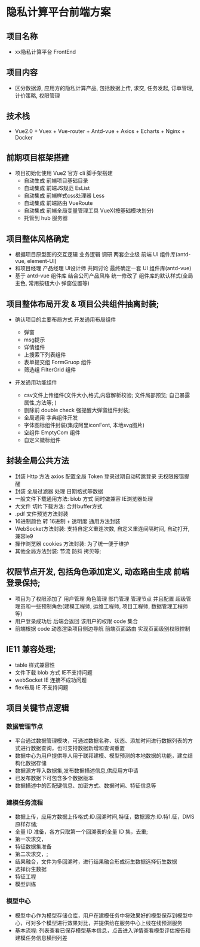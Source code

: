 # 隐私计算平台前端方案

## 项目名称
- xx隐私计算平台 FrontEnd

## 项目内容
- 区分数据源, 应用方的隐私计算产品, 包括数据上传, 求交, 任务发起, 订单管理, 计价策略, 权限管理

## 技术栈
- Vue2.0 + Vuex + Vue-router + Antd-vue + Axios + Echarts + Nginx + Docker

## 前期项目框架搭建
- 项目初始化使用 Vue2 官方 cli 脚手架搭建 
    - 自动生成 前端项目基础目录 
    - 自动集成 前端JS规范 EsList 
    - 自动集成 前端样式css处理器 Less
    - 自动集成 前端路由 VueRoute
    - 自动集成 前端全局变量管理工具 VueX(按基础模块划分)
    - 托管到 hub 服务器

## 项目整体风格确定
- 根据项目原型图的交互逻辑 业务逻辑 调研 两套企业级 前端 UI 组件库(antd-vue, element-UI)
- 和项目经理 产品经理 UI设计师 共同讨论 最终确定一套 UI 组件库(antd-vue)
- 基于 antd-vue 组件库 结合公司产品风格 统一修改了 组件库的默认样式(全局主色, 常用按钮大小 弹窗位置等)

## 项目整体布局开发 & 项目公共组件抽离封装;
- 确认项目的主要布局方式 开发通用布局组件
    - 弹窗
    - msg提示
    - 详情组件
    - 上搜索下列表组件
    - 表单提交组 FormGruop 组件
    - 筛选组  FilterGrid 组件

- 开发通用功能组件
    - csv文件上传组件(文件大小,格式,内容解析校验; 文件局部预览; 自己暴露属性,方法等; )
    - 删除前 double check 强提醒大弹窗组件封装;
    - 全局通用 字典组件开发
    - 字体图标组件封装(集成阿里iconFont, 本地svg图片)
    - 空组件 EmptyCom 组件
    - 自定义徽标组件


## 封装全局公共方法
- 封装 Http 方法 axios 配置全局 Token 登录过期自动转跳登录 无权限报错提醒
- 封装 全局过滤器 处理 日期格式等数据
- 一般文件下载通用方法: blob 方式 同时做兼容 IE浏览器处理
- 大文件 切片下载方法: 合并buffer方式
- .pdf 文件预览方法封装
- 16进制颜色 转 16进制 + 透明度 通用方法封装
- WebSocket方法封装: 支持自定义重连次数, 自定义重连间隔时间, 自动打开, 兼容ie9
- 操作浏览器 cookies 方法封装: 为了统一便于维护
- 其他全局方法封装: 节流 防抖 拷贝等;


## 权限节点开发, 包括角色添加定义, 动态路由生成 前端登录保持;
- 项目为了权限添加了 用户管理 角色管理  部门管理 管理节点  并且配置 超级管理员和一些预制角色(建模工程师, 运维工程师, 项目工程师, 数据管理工程师等)
- 用户登录成功后 后端会返回 该用户的权限 code 集合
- 前端根据 code 动态渲染项目侧边导航 前端页面路由 实现页面级别权限控制

## IE11 兼容处理;
- table 样式兼容性
- 文件下载 blob 方式 IE不支持问题
- webSocket IE 连接不成功问题
- flex布局 IE 不支持问题

## 项目关键节点逻辑
### 数据管理节点
- 平台通过数据管理模块，可通过数据名称、状态、添加时间进行数据列表的方式进行数据查询，也可支持数据新增和查询重置
- 数据中心为用户提供导人用于联邦建模、模型预测的本地数据的功能，建立结构化数据存储
- 数据源方导入数据集,发布数据描述信息,供应用方申请
- 已发布数据下可包含多个数据版本
- 数据描述中的匹配键信息、加密方式、数据时间、特征信息等

### 建模任务流程
- 数据上传，应用方数据上传格式:ID.回溯时间,特征，数据源方:ID.特1.征，DMS 原样存储;
- 全量 ID 准备，各方只取第一个回溯表的全量 ID 集，去重;
- 第一次求交，
- 特征数据集准备
- 第二次求交，;
- 结果融合，文件为多回溯时，进行结果融合形成衍生数据选择衍生数据
- 选择衍生数据 
- 特征工程
- 模型训练

### 模型中心
- 模型中心作为模型存储仓库，用户在建模任务中将效果好的模型保存到模型中心，可对多个模型进行效果对比，并提供给在服务中心上线在线预测服务
- 基本流程: 列表查看已保存模型基本信息，点击进入详情查看模型评估报告和建模任务信息横刑列差






